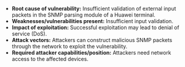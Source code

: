 - **Root cause of vulnerability:** Insufficient validation of external input packets in the SNMP parsing module of a Huawei terminal.
- **Weaknesses/vulnerabilities present:** Insufficient input validation.
- **Impact of exploitation:** Successful exploitation may lead to denial of service (DoS).
- **Attack vectors:** Attackers can construct malicious SNMP packets through the network to exploit the vulnerability.
- **Required attacker capabilities/position:** Attackers need network access to the affected devices.